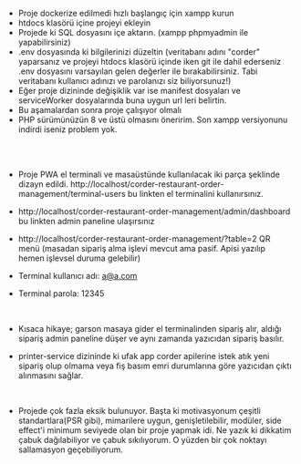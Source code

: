 - Proje dockerize edilmedi hızlı başlangıç için xampp kurun
- htdocs klasörü içine projeyi ekleyin
- Projede ki SQL dosyasını içe aktarın. (xampp phpmyadmin ile yapabilirsiniz)
- .env dosyasında ki bilgilerinizi düzeltin (veritabanı adını "corder" yaparsanız ve projeyi htdocs klasörü içinde iken git ile dahil ederseniz .env dosyasını varsayılan gelen değerler ile bırakabilirsiniz. Tabi veritabanı kullanıcı adınızı ve parolanızı siz biliyorsunuz!)
- Eğer proje dizininde değişiklik var ise manifest dosyaları ve serviceWorker dosyalarında buna uygun url leri belirtin.
- Bu aşamalardan sonra proje çalışıyor olmalı
- PHP sürümünüzün 8 ve üstü olmasını öneririm. Son xampp versiyonunu indirdi iseniz problem yok.


<br>
<br>

- Proje PWA el terminali ve masaüstünde kullanılacak iki parça şeklinde dizayn edildi. http://localhost/corder-restaurant-order-management/terminal-users bu linkten el terminalini kullanırsınız.

- http://localhost/corder-restaurant-order-management/admin/dashboard bu linkten admin paneline ulaşırsınız
- http://localhost/corder-restaurant-order-management/?table=2 QR menü (masadan sipariş alma işlevi mevcut ama pasif. Apisi yazılıp hemen işlevsel duruma gelebilir)
- Terminal kullanıcı adı: a@a.com
- Terminal parola: 12345

<br>

- Kısaca hikaye; garson masaya gider el terminalinden sipariş alır, aldığı sipariş admin paneline düşer ve aynı zamanda yazıcıdan sipariş basılır. 

- printer-service dizininde ki ufak app corder apilerine istek atık yeni sipariş olup olmama veya fiş basım emri durumlarına göre yazıcıdan çıktı alınmasını sağlar.
<br>

- Projede çok fazla eksik bulunuyor. Başta ki motivasyonum çeşitli standartlara(PSR gibi), mimarilere uygun, genişletilebilir, modüler, side effect'i minimum seviyede olan bir proje yapmak idi. Ne yazık ki dikkatim çabuk dağılabiliyor ve çabuk sıkılıyorum. O yüzden bir çok noktayı sallamasyon geçebiliyorum.